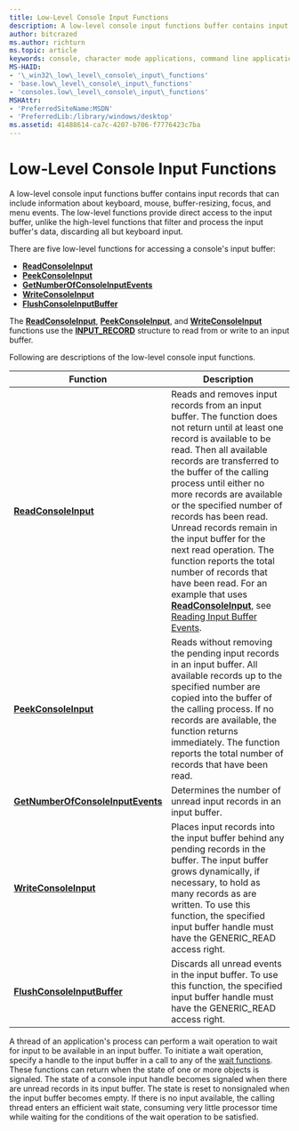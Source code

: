 ```yaml
---
title: Low-Level Console Input Functions
description: A low-level console input functions buffer contains input records that can include information about keyboard, mouse, buffer-resizing, focus, and menu events.
author: bitcrazed
ms.author: richturn
ms.topic: article
keywords: console, character mode applications, command line applications, terminal applications, console api
MS-HAID:
- '\_win32\_low\_level\_console\_input\_functions'
- 'base.low\_level\_console\_input\_functions'
- 'consoles.low\_level\_console\_input\_functions'
MSHAttr:
- 'PreferredSiteName:MSDN'
- 'PreferredLib:/library/windows/desktop'
ms.assetid: 41488614-ca7c-4207-b706-f7776423c7ba
---
```


# Low-Level Console Input Functions


A low-level console input functions buffer contains input records that can include information about keyboard, mouse, buffer-resizing, focus, and menu events. The low-level functions provide direct access to the input buffer, unlike the high-level functions that filter and process the input buffer's data, discarding all but keyboard input.

There are five low-level functions for accessing a console's input buffer:

- [**ReadConsoleInput**](readconsoleinput.md)
- [**PeekConsoleInput**](peekconsoleinput.md)
- [**GetNumberOfConsoleInputEvents**](getnumberofconsoleinputevents.md)
- [**WriteConsoleInput**](writeconsoleinput.md)
- [**FlushConsoleInputBuffer**](flushconsoleinputbuffer.md)

The [**ReadConsoleInput**](readconsoleinput.md), [**PeekConsoleInput**](peekconsoleinput.md), and [**WriteConsoleInput**](writeconsoleinput.md) functions use the [**INPUT\_RECORD**](input-record-str.md) structure to read from or write to an input buffer.

Following are descriptions of the low-level console input functions.


| Function                                                               | Description                                                                                                                                                                                                                                                                                                                                                                                                                                                                                                                                                                                                |
|------------------------------------------------------------------------|------------------------------------------------------------------------------------------------------------------------------------------------------------------------------------------------------------------------------------------------------------------------------------------------------------------------------------------------------------------------------------------------------------------------------------------------------------------------------------------------------------------------------------------------------------------------------------------------------------|
| [**ReadConsoleInput**](readconsoleinput.md)                           | Reads and removes input records from an input buffer. The function does not return until at least one record is available to be read. Then all available records are transferred to the buffer of the calling process until either no more records are available or the specified number of records has been read. Unread records remain in the input buffer for the next read operation. The function reports the total number of records that have been read. For an example that uses [**ReadConsoleInput**](readconsoleinput.md), see [Reading Input Buffer Events](reading-input-buffer-events.md). |
| [**PeekConsoleInput**](peekconsoleinput.md)                           | Reads without removing the pending input records in an input buffer. All available records up to the specified number are copied into the buffer of the calling process. If no records are available, the function returns immediately. The function reports the total number of records that have been read.                                                                                                                                                                                                                                                                                              |
| [**GetNumberOfConsoleInputEvents**](getnumberofconsoleinputevents.md) | Determines the number of unread input records in an input buffer.                                                                                                                                                                                                                                                                                                                                                                                                                                                                                                                                          |
| [**WriteConsoleInput**](writeconsoleinput.md)                         | Places input records into the input buffer behind any pending records in the buffer. The input buffer grows dynamically, if necessary, to hold as many records as are written. To use this function, the specified input buffer handle must have the GENERIC\_READ access right.                                                                                                                                                                                                                                                                                                                           |
| [**FlushConsoleInputBuffer**](flushconsoleinputbuffer.md)             | Discards all unread events in the input buffer. To use this function, the specified input buffer handle must have the GENERIC\_READ access right.                                                                                                                                                                                                                                                                                                                                                                                                                                                          |




A thread of an application's process can perform a wait operation to wait for input to be available in an input buffer. To initiate a wait operation, specify a handle to the input buffer in a call to any of the [wait functions](https://msdn.microsoft.com/library/windows/desktop/ms687069). These functions can return when the state of one or more objects is signaled. The state of a console input handle becomes signaled when there are unread records in its input buffer. The state is reset to nonsignaled when the input buffer becomes empty. If there is no input available, the calling thread enters an efficient wait state, consuming very little processor time while waiting for the conditions of the wait operation to be satisfied.








